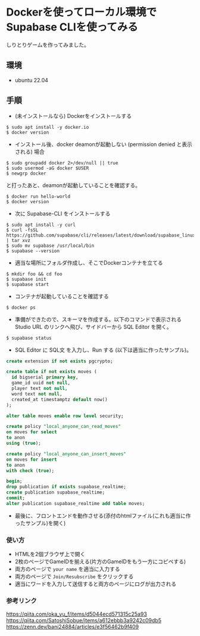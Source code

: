 # Dockerを使ってローカル環境でSupabase CLIを使ってみる

しりとりゲームを作ってみました。

## 環境
+ ubuntu 22.04

## 手順
+ (未インストールなら) Dockerをインストールする
```
$ sudo apt install -y docker.io
$ docker version
```
+ インストール後、docker deamonが起動しない (permission denied と表示される) 場合
```
$ sudo groupadd docker 2>/dev/null || true 
$ sudo usermod -aG docker $USER
$ newgrp docker
```
と打ったあと、deamonが起動していることを確認する。
```
$ docker run hello-world
$ docker version
```
+ 次に Supabase-CLI をインストールする
```
$ sudo apt install -y curl
$ curl -fsSL https://github.com/supabase/cli/releases/latest/download/supabase_linux_amd64.tar.gz | tar xvz
$ sudo mv supabase /usr/local/bin
$ supabase --version
```
+ 適当な場所にフォルダ作成し、そこでDockerコンテナを立てる
```
$ mkdir foo && cd foo
$ supabase init
$ supabase start
```
+ コンテナが起動していることを確認する
```
$ docker ps
```
+ 準備ができたので、スキーマを作成する。以下のコマンドで表示される Studio URL のリンクへ飛び、サイドバーから SQL Editor を開く。
```
$ supabase status
```
+ SQL Editor に SQL文 を入力し、Run する (以下は適当に作ったサンプル)。
```sql
create extension if not exists pgcrypto;

create table if not exists moves (
  id bigserial primary key,
  game_id uuid not null,
  player text not null,
  word text not null,
  created_at timestamptz default now()
);

alter table moves enable row level security;

create policy "local_anyone_can_read_moves"
on moves for select
to anon
using (true);

create policy "local_anyone_can_insert_moves"
on moves for insert
to anon
with check (true);

begin;
drop publication if exists supabase_realtime;
create publication supabase_realtime;
commit;
alter publication supabase_realtime add table moves;
```
+ 最後に、フロントエンドを動作させる(添付のhtmlファイル(これも適当に作ったサンプル)を開く)

### 使い方
+ HTMLを2個ブラウザ上で開く
+ 2枚のページでGameIDを揃える(片方のGameIDをもう一方にコピペする)
+ 両方のページで `your name` を適当に入力する
+ 両方のページで `Join/Resubscribe` をクリックする
+ 適当にワードを入力して送信すると両方のページにログが出力される

### 参考リンク
https://qiita.com/oka_yu_f/items/d5044ecd571315c25a93 <br>
https://qiita.com/SatoshiSobue/items/a612ebbb3a9242c09db5 <br>
https://zenn.dev/bani24884/articles/e3f56462b9f409

